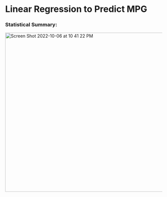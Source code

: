 # Linear Regression to Predict MPG

### Statistical Summary:

<img width="513" alt="Screen Shot 2022-10-06 at 10 41 22 PM" src="https://user-images.githubusercontent.com/107653012/194458434-f65f8427-7365-4df1-99ba-e8be26096b64.png">
